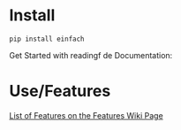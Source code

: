 # Install
```shell
pip install einfach
```
Get Started with readingf de Documentation:
# Use/Features
[List of Features on the Features Wiki Page](https://rotgruengelb.github.io/einfach)
